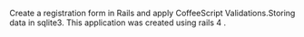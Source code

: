 Create a registration form in Rails and apply CoffeeScript Validations.Storing data in sqlite3.
This application was created using  rails 4 .
